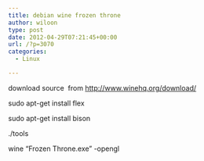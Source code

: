 ```yaml
---
title: debian wine frozen throne
author: wiloon
type: post
date: 2012-04-29T07:21:45+00:00
url: /?p=3070
categories:
  - Linux

---
```

download source  from <http://www.winehq.org/download/>

sudo apt-get install flex

sudo apt-get install bison

./tools

wine &#8220;Frozen Throne.exe&#8221; -opengl